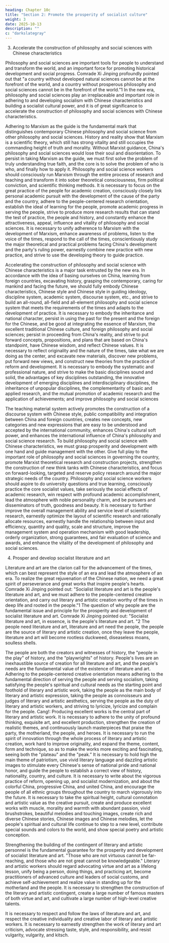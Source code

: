 ```yaml
---
heading: Chapter 10c
title: "Section 2: Promote the prosperity of socialist culture"
weight: 3
date: 2025-10-13
description: ""
c: "darkslategray"
---
```





3. Accelerate the construction of philosophy and social sciences with Chinese characteristics

Philosophy and social sciences are important tools for people to understand and transform the world,
and an important force for promoting historical development and social progress. Comrade Xi
Jinping profoundly pointed out that "a country without developed natural sciences cannot be at the
forefront of the world, and a country without prosperous philosophy and social sciences cannot be
in the forefront of the world.”1 In the new era, philosophy and social sciences play an irreplaceable
and important role in adhering to and developing socialism with Chinese characteristics and building
a socialist cultural power, and it is of great significance to accelerate the construction of philosophy
and social sciences with Chinese characteristics.

Adhering to Marxism as the guide is the fundamental mark that distinguishes contemporary Chinese
philosophy and social science from other philosophy and social sciences. History and reality show
that Marxism is a scientific theory, which still has strong vitality and still occupies the commanding
height of truth and morality. Without Marxist guidance, China's philosophy and social sciences
would lose their soul and disorientation. To persist in taking Marxism as the guide, we must first
solve the problem of truly understanding true faith, and the core is to solve the problem of who is
who, and finally how to apply it. Philosophy and social science workers should consciously run
Marxism through the entire process of research and teaching and transform it into sober theoretical
consciousness, firm political conviction, and scientific thinking methods. It is necessary to focus on
the great practice of the people for academic creation, consciously closely link personal academic
pursuit with the development of the cause of the party and the country, adhere to the people-centered
research orientation, establish the ideal of learning for the people, promote academic progress in
serving the people, strive to produce more research results that can stand the test of practice, the
people and history, and constantly enhance the attractiveness, appeal, influence and vitality of
philosophy and social sciences. It is necessary to unify adherence to Marxism with the development
of Marxism, enhance awareness of problems, listen to the voice of the times, respond to the call of
the times, conscientiously study the major theoretical and practical problems facing China's
development and the party's ruling power, earnestly combine new practice with new practice, and
strive to use the developing theory to guide practice.

Accelerating the construction of philosophy and social science with Chinese characteristics is a
major task entrusted by the new era. In accordance with the idea of basing ourselves on China,
learning from foreign countries, excavating history, grasping the contemporary, caring for mankind
and facing the future, we should fully embody Chinese characteristics, Chinese style and Chinese
style in guiding ideology, discipline system, academic system, discourse system, etc., and strive to
build an all-round, all-field and all-element philosophy and social science system that meets the
requirements of the times and adapts to the development of practice. It is necessary to embody the
inheritance and national character, persist in using the past for the present and the foreign for the
Chinese, and be good at integrating the essence of Marxism, the excellent traditional Chinese culture,
and foreign philosophy and social sciences; persist in proceeding from China's reality, and strive to
put forward concepts, propositions, and plans that are based on China's standpoint, have Chinese
wisdom, and reflect Chinese values. It is necessary to reflect originality and the nature of the times,
take what we are doing as the center, and excavate new materials, discover new problems, put
forward new views, and construct new theories from the practice of reform and development. It is
necessary to embody the systematic and professional nature, and strive to make the basic disciplines
sound and solid, the advantages of key disciplines outstanding, the innovative development of
emerging disciplines and interdisciplinary disciplines, the inheritance of unpopular disciplines, the
complementarity of basic and applied research, and the mutual promotion of academic research and
the application of achievements; and improve philosophy and social sciences

The teaching material system actively promotes the construction of a discourse system with Chinese
style, public compatibility and integration between China and foreign countries, creates new
concepts, new categories and new expressions that are easy to be understood and accepted by the
international community, enhances China's cultural soft power, and enhances the international
influence of China's philosophy and social science research.
To build philosophy and social science with Chinese characteristics, we must grasp prosperity and
development with one hand and guide management with the other. Give full play to the important
role of philosophy and social sciences in governing the country, promote Marxist theoretical
research and construction projects, strengthen the construction of new think tanks with Chinese
characteristics, and focus on forward-looking, targeted and reserve policy research around the major
strategic needs of the country. Philosophy and social science workers should aspire to do university
questions and true learning, consciously practice the core socialist values, take seriously the social
effects of academic research, win respect with profound academic accomplishment, lead the
atmosphere with noble personality charm, and be pursuers and disseminators of truth, goodness and
beauty. It is necessary to further improve the overall management ability and service level of
scientific research, earnestly optimize the layout of scientific research and rationally allocate
resources, earnestly handle the relationship between input and efficiency, quantity and quality, scale
and structure, improve the management system and operation mechanism with good leadership,
orderly organization, strong guarantees, and fair evaluation of science and awards, and enhance the
vitality of the development of philosophy and social sciences.

4. Prosper and develop socialist literature and art

Literature and art are the clarion call for the advancement of the times, which can best represent the
style of an era and lead the atmosphere of an era. To realize the great rejuvenation of the Chinese
nation, we need a great spirit of perseverance and great works that inspire people's hearts. Comrade
Xi Jinping pointed out: "Socialist literature and art is the people's literature and art, and we must
adhere to the people-centered creative orientation, and carry out literary and artistic creation worthy
of the times in deep life and rooted in the people."1
The question of why people are the fundamental issue and principle for the prosperity and
development of socialist literature and art. Comrade Xi Jinping pointed out: "Socialist literature and
art, in essence, is the people's literature and art. "2 The people need literature and art, literature and
art need the people, the people are the source of literary and artistic creation, once they leave the
people, literature and art will become rootless duckweed, diseaseless moans, soulless shells.

The people are both the creators and witnesses of history, the "people in the play" of history, and
the "playwrights" of history. People's lives are an inexhaustible source of creation for all literature
and art, and the people's needs are the fundamental value of the existence of literature and art.
Adhering to the people-centered creative orientation means adhering to the fundamental direction
of serving the people and serving socialism, taking satisfying the people's spiritual and cultural
needs as the starting point and foothold of literary and artistic work, taking the people as the main
body of literary and artistic expression, taking the people as connoisseurs and judges of literary and
artistic aesthetics, serving the people as the duty of literary and artistic workers, and striving to
lyricize, lyricize and complain for the people.
Cang!: Producing excellent works is the central part of literary and artistic work. It is necessary to
adhere to the unity of profound thinking, exquisite art, and excellent production, strengthen the
creation of realistic themes, and continuously launch masterpieces that praise the party, the
motherland, the people, and heroes. It is necessary to run the spirit of innovation through the whole
process of literary and artistic creation, work hard to improve originality, and expand the theme,
content, form and technique, so as to make the works more exciting and fascinating, seeing both the
"plateau" and the "peak.” It is necessary to hold high the main theme of patriotism, use vivid literary
language and dazzling artistic images to stimulate every Chinese's sense of national pride and
national honor, and guide the people to establish a correct view of history, nationality, country, and
culture. It is necessary to write about the vigorous practice of reform, opening up, and socialist
modernization, and about the colorful China, progressive China, and united China, and encourage
the people of all ethnic groups throughout the country to march vigorously into the future. It is
necessary to take the spiritual height, cultural connotation and artistic value as the creative pursuit,
create and produce excellent works with muscle, morality and warmth with abundant passion, vivid
brushstrokes, beautiful melodies and touching images, create rich and diverse Chinese stories,
Chinese images and Chinese melodies, let the people's spiritual and cultural life continue to step to
a new level, contribute special sounds and colors to the world, and show special poetry and artistic
conception.

Strengthening the building of the contingent of literary and artistic personnel is the fundamental
guarantee for the prosperity and development of socialist literature and art. "Those who are not
virtuous cannot be far-reaching, and those who are not great cannot be knowledgeable." Literary
and artistic workers should regard advocating virtue and art as a lifelong lesson, unify being a person,
doing things, and practicing art, become practitioners of advanced culture and leaders of social
customs, and achieve self-achievement and realize value in standing up for the motherland and the
people. It is necessary to strengthen the construction of the literary and artistic contingent, create a
large number of famous masters of both virtue and art, and cultivate a large number of high-level
creative talents.

It is necessary to respect and follow the laws of literature and art, and respect the creative
individuality and creative labor of literary and artistic workers. It is necessary to earnestly strengthen
the work of literary and art criticism, advocate stressing taste, style, and responsibility, and resist
vulgarity, vulgarity, and kitsch.


